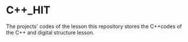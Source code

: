 # C++_HIT
The projects' codes of the lesson
this repository stores the C++codes of the C++ and digital structure lesson.
